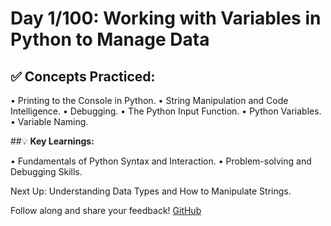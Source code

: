 # **Day 1/100: Working with Variables in Python to Manage Data**

## ✅ **Concepts Practiced:**

• Printing to the Console in Python.
• String Manipulation and Code Intelligence.
• Debugging.
• The Python Input Function.
• Python Variables.
• Variable Naming.


##💡 **Key Learnings:**

• Fundamentals of Python Syntax and Interaction.
• Problem-solving and Debugging Skills.

Next Up: Understanding Data Types and How to Manipulate Strings.

Follow along and share your feedback! 
[GitHub](https://github.com/Tharun200503)
